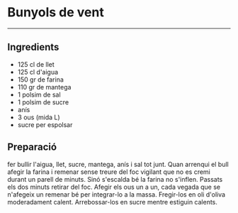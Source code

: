 # Bunyols de vent

---

## Ingredients
* 125 cl de llet
* 125 cl d'aigua
* 150 gr de farina
* 110 gr de mantega
* 1 polsim de sal
* 1 polsim de sucre
* anís
* 3 ous (mida L)
* sucre per espolsar

## Preparació
fer bullir l'aigua, llet, sucre, mantega, anís i sal tot junt. Quan arrenqui el bull afegir la farina i remenar sense treure del foc vigilant que no es cremi durant un parell de minuts. Sinó s'escalda bé la farina no s'inflen. Passats els dos minuts retirar del foc. Afegir els ous un a un, cada vegada que se n'afegeix un remenar bé per integrar-lo a la massa. Fregir-los en oli d'oliva moderadament calent. Arrebossar-los en sucre mentre estiguin calents.
